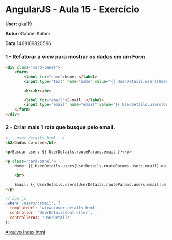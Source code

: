 # AngularJS - Aula 15 - Exercício

**User:** [gkal19](https://github.com/gkal19)

**Autor:** Gabriel Kalani

**Data** 1469109820596

### 1 - Refatorar a view para mostrar os dados em um Form
```html
<div class="card-panel">
	<form>
		<label for="name">Nome: </label>
		<input type="text" name="name" value="{{ UserDetails.users[UserDetails.routeParams.id].name }}">

		<br><br><br>

		<label for="email">E-mail: </label>
		<input type="email" name="email" value="{{ UserDetails.users[UserDetails.routeParams.id].email }}">
	</form>
</div>
```

### 2 - Criar mais 1 rota que busque pelo email.
```html
<!-- user-details.html -->
<h2>Dados do user</h2>

<p>Buscar user: {{ UserDetails.routeParams.email }}</p>

<p class="card-panel">
	Nome: {{ UserDetails.users[UserDetails.routeParams.users.email].name }}

	<br>

	Email: {{ UserDetails.users[UserDetails.routeParams.users.email].email }}
</p>
```

```js
// app.js
.when('/users/:email', {
  templateUrl: 'views/user-details.html',
  controller: 'UserDetailsController',
  controllerAs: 'UserDetails'
})
```

[Arquivo Index.html](https://github.com/webschool-io/be-mean-instagram-angular1-exercises/blob/master/class-15/gkal19/index.html)